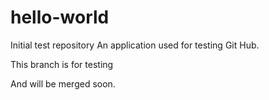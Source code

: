 # hello-world
Initial test repository
An application used for testing Git Hub.

This branch is for testing

And will be merged soon.
